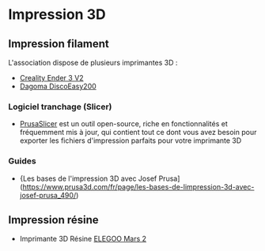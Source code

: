 # Impression 3D

## Impression filament

L'association dispose de plusieurs imprimantes 3D :
 * [Creality Ender 3 V2](https://www.creality.com/fr/products/ender-3-v2-3d-printer-csco?spm=..page_2437713.products_display_1.1&spm_prev=..index.header_1.1)
 * [Dagoma DiscoEasy200](https://www.dagoma3d.com/imprimante-3d-disco-dagoma)

### Logiciel tranchage (Slicer)
 *  [PrusaSlicer](https://www.prusa3d.com/fr/page/prusaslicer_424/) est un outil open-source, riche en fonctionnalités et fréquemment mis à jour, qui contient tout ce dont vous avez besoin pour exporter les fichiers d'impression parfaits pour votre imprimante 3D

### Guides
 * {Les bases de l'impression 3D avec Josef Prusa](https://www.prusa3d.com/fr/page/les-bases-de-limpression-3d-avec-josef-prusa_490/)

## Impression résine
 
 * Imprimante 3D Résine [ELEGOO Mars 2](https://www.elegoo.com/en-fr/products/elegoo-mars-2-mono-lcd-3d-printer)
